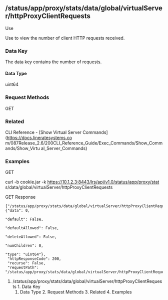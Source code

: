 ## /status/app/proxy/stats/data/global/virtualServer/httpProxyClientRequests

Use

Use to view the number of client HTTP requests received.

### Data Key

The data key contains the number of requests.

#### Data Type

uint64

### Request Methods

GET

### Related

CLI Reference - [Show Virtual Server Commands](https://docs.lineratesystems.co
m/087Release_2.6/200CLI_Reference_Guide/Exec_Commands/Show_Commands/Show_Virtu
al_Server_Commands)

### Examples

GET

curl -b cookie.jar -k https://10.1.2.3:8443/lrs/api/v1.0/status/app/proxy/stat
s/data/global/virtualServer/httpProxyClientRequests

GET Response

    
    
    {"/status/app/proxy/stats/data/global/virtualServer/httpProxyClientRequests": {"data": 0,
                                                                                 "default": False,
                                                                                 "defaultAllowed": False,
                                                                                 "deleteAllowed": False,
                                                                                 "numChildren": 0,
                                                                                 "type": "uint64"},
     "httpResponseCode": 200,
     "recurse": False,
     "requestPath": "/status/app/proxy/stats/data/global/virtualServer/httpProxyClientRequests"}
    

  1. /status/app/proxy/stats/data/global/virtualServer/httpProxyClientRequests
    1. Data Key
      1. Data Type
    2. Request Methods
    3. Related
    4. Examples

